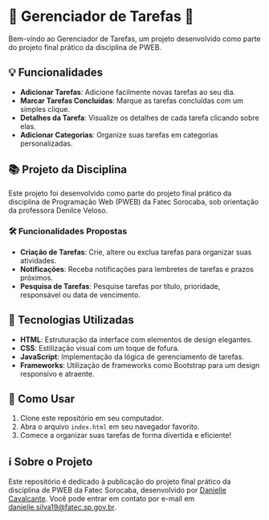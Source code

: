 # 🌟 Gerenciador de Tarefas 🌟

Bem-vindo ao Gerenciador de Tarefas, um projeto desenvolvido como parte do projeto final prático da disciplina de PWEB.

## 💡 Funcionalidades

- **Adicionar Tarefas**: Adicione facilmente novas tarefas ao seu dia.
- **Marcar Tarefas Concluídas**: Marque as tarefas concluídas com um simples clique.
- **Detalhes da Tarefa**: Visualize os detalhes de cada tarefa clicando sobre elas.
- **Adicionar Categorias**: Organize suas tarefas em categorias personalizadas.

## 📚 Projeto da Disciplina

Este projeto foi desenvolvido como parte do projeto final prático da disciplina de Programação Web (PWEB) da Fatec Sorocaba, sob orientação da professora Denilce Veloso.

### 🛠️ Funcionalidades Propostas

- **Criação de Tarefas**: Crie, altere ou exclua tarefas para organizar suas atividades.
- **Notificações**: Receba notificações para lembretes de tarefas e prazos próximos.
- **Pesquisa de Tarefas**: Pesquise tarefas por título, prioridade, responsável ou data de vencimento.

## 🚀 Tecnologias Utilizadas

- **HTML**: Estruturação da interface com elementos de design elegantes.
- **CSS**: Estilização visual com um toque de fofura.
- **JavaScript**: Implementação da lógica de gerenciamento de tarefas.
- **Frameworks**: Utilização de frameworks como Bootstrap para um design responsivo e atraente.

## 🎨 Como Usar

1. Clone este repositório em seu computador.
2. Abra o arquivo `index.html` em seu navegador favorito.
3. Comece a organizar suas tarefas de forma divertida e eficiente!

## ℹ️ Sobre o Projeto

Este repositório é dedicado à publicação do projeto final prático da disciplina de PWEB da Fatec Sorocaba, desenvolvido por [Danielle Cavalcante](https://www.linkedin.com/in/daniellecavalcante-ads/). Você pode entrar em contato por e-mail em danielle.silva19@fatec.sp.gov.br.
